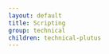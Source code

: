 ```yaml
---
layout: default
title: Scripting
group: technical
children: technical-plutus
---
```

[//]: # (Reviewed at ac0126b2753f1f5ca6fbfb555783fbeb1aa141bd)
